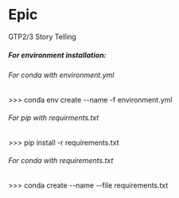 # Epic
GTP2/3 Story Telling

<h5>For environment installation:</h5>
<h6>For conda with environment.yml</h6>
>>> conda env create --name <env_name> -f environment.yml
<h6>For pip with requirments.txt</h6>
>>> pip install -r requirements.txt
<h6>For conda with requirements.txt</h6>
>>> conda create --name <env_name> --file requirements.txt
